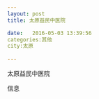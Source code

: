 ```yaml
--- 
layout: post 
title: 太原益民中医院

date:   2016-05-03 13:39:56 
categories:其他  
city:太原
  
--- 
```

   
太原益民中医院

信息

